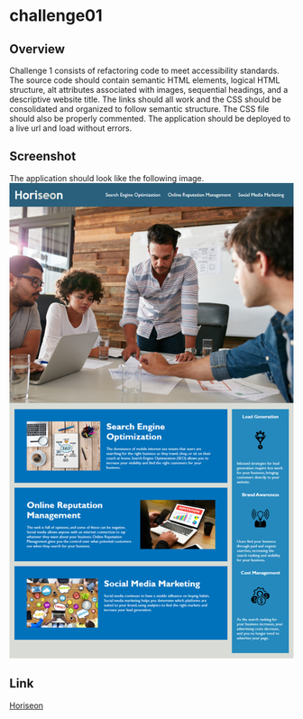 # challenge01

## Overview
Challenge 1 consists of refactoring code to meet accessibility standards. The source code should contain semantic HTML elements, logical HTML structure, alt attributes associated with images, sequential headings, and a descriptive website title. The links should all work and the CSS should be consolidated and organized to follow semantic structure. The CSS file should also be properly commented. The application should be deployed to a live url and load without errors. 

## Screenshot
The application should look like the following image.
![Horiseon Webpage](assets/images/screenshot.png)

## Link
[Horiseon](https://alirueter.github.io/challenge01/)